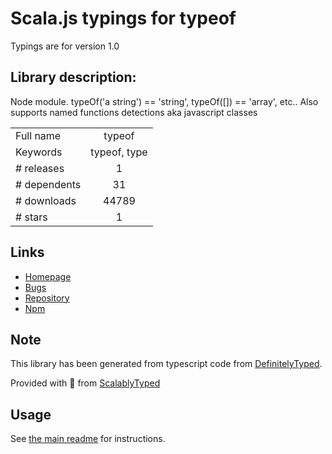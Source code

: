 
# Scala.js typings for typeof

Typings are for version 1.0

## Library description:
Node module. typeOf('a string') == 'string', typeOf([]) == 'array', etc.. Also supports named functions detections aka javascript classes

|                    |                 |
| ------------------ | :-------------: |
| Full name          | typeof |
| Keywords           | typeof, type |
| # releases         | 1 |
| # dependents       | 31 |
| # downloads        | 44789 |
| # stars            | 1 |

## Links
- [Homepage](https://github.com/CodingFu/typeof#readme)
- [Bugs](https://github.com/CodingFu/typeof/issues)
- [Repository](https://github.com/CodingFu/typeof)
- [Npm](https://www.npmjs.com/package/typeof)
    


## Note
This library has been generated from typescript code from [DefinitelyTyped](https://definitelytyped.org).

Provided with :purple_heart: from [ScalablyTyped](https://github.com/oyvindberg/ScalablyTyped)

## Usage
See [the main readme](../../readme.md) for instructions.


